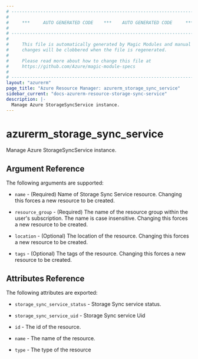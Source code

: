 ```yaml
---
# ----------------------------------------------------------------------------
#
#     ***     AUTO GENERATED CODE    ***    AUTO GENERATED CODE     ***
#
# ----------------------------------------------------------------------------
#
#     This file is automatically generated by Magic Modules and manual
#     changes will be clobbered when the file is regenerated.
#
#     Please read more about how to change this file at
#     https://github.com/Azure/magic-module-specs
#
# ----------------------------------------------------------------------------
layout: "azurerm"
page_title: "Azure Resource Manager: azurerm_storage_sync_service"
sidebar_current: "docs-azurerm-resource-storage-sync-service"
description: |-
  Manage Azure StorageSyncService instance.
---
```


# azurerm_storage_sync_service

Manage Azure StorageSyncService instance.


## Argument Reference

The following arguments are supported:

* `name` - (Required) Name of Storage Sync Service resource. Changing this forces a new resource to be created.

* `resource_group` - (Required) The name of the resource group within the user's subscription. The name is case insensitive. Changing this forces a new resource to be created.

* `location` - (Optional) The location of the resource. Changing this forces a new resource to be created.

* `tags` - (Optional) The tags of the resource. Changing this forces a new resource to be created.

## Attributes Reference

The following attributes are exported:

* `storage_sync_service_status` - Storage Sync service status.

* `storage_sync_service_uid` - Storage Sync service Uid

* `id` - The id of the resource.

* `name` - The name of the resource.

* `type` - The type of the resource

